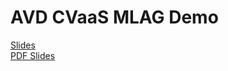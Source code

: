 # AVD CVaaS MLAG Demo

[Slides](https://arista-netdevops-community.github.io/one-click-se-demos/slides/avd_cvaas.html)  
[PDF Slides](https://arista-netdevops-community.github.io/one-click-se-demos/pdfs/avd_cvaas.pdf)  
